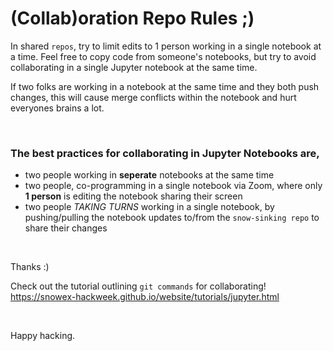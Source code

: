 # (Collab)oration Repo Rules ;)

In shared `repos`, try to limit edits to 1 person working in a single notebook at a time. 
Feel free to copy code from someone's notebooks, but try to avoid collaborating in a single Jupyter notebook at the same time. 

If two folks are working in a notebook at the same time and they both push changes, this will cause merge conflicts within the notebook and hurt everyones brains a lot. 

<br />

### The best practices for collaborating in Jupyter Notebooks are, 
- two people working in **seperate** notebooks at the same time
- two people, co-programming in a single notebook via Zoom, where only **1 person** is editing the notebook sharing their screen
- two people *TAKING TURNS* working in a single notebook, by pushing/pulling the notebook updates to/from the `snow-sinking repo` to share their changes

<br />

Thanks :) 



Check out the tutorial outlining `git commands` for collaborating! https://snowex-hackweek.github.io/website/tutorials/jupyter.html

<br />

Happy hacking. 